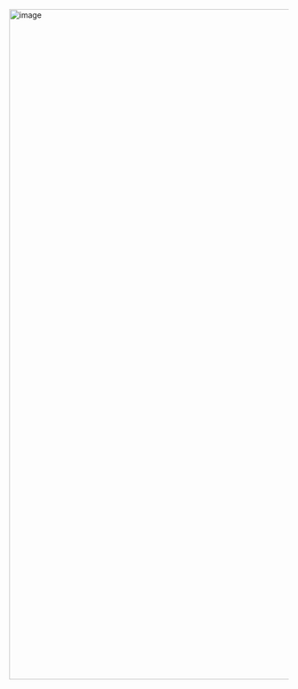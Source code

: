 <img width="1208" alt="image" src="https://github.com/user-attachments/assets/5a523ff5-d88f-4c42-a774-640aebde6607" />
